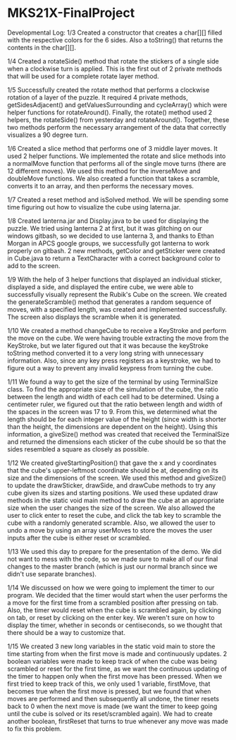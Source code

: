 # MKS21X-FinalProject
Developmental Log:
1/3 Created a constructor that creates a char[][] filled with the respective colors for the 6 sides. Also a toString() that returns the contents in the char[][].

1/4 Created a rotateSide() method that rotate the stickers of a single side when a clockwise turn is applied. This is the first out of 2 private methods that will be used for a complete rotate layer method.

1/5 Successfully created the rotate method that performs a clockwise rotation of a layer of the puzzle. It required 4 private methods, getSidesAdjacent() and getValuesSurrounding and cycleArray() which were helper functions for rotateAround(). Finally, the rotate() method used 2 helpers, the rotateSide() from yesterday and rotateAround(). Together, these two methods perform the necessary arrangement of the data that correctly visualizes a 90 degree turn.

1/6 Created a slice method that performs one of 3 middle layer moves. It used 2 helper functions. We implemented the rotate and slice methods into a normalMove function that performs all of the single move turns (there are 12 different moves). We used this method for the inverseMove and doubleMove functions. We also created a function that takes a scramble, converts it to an array, and then performs the necessary moves.

1/7 Created a reset method and isSolved method. We will be spending some time figuring out how to visualize the cube using laterna.jar.

1/8 Created lanterna.jar and Display.java to be used for displaying the puzzle. We tried using lanterna 2 at first, but it was glitching on our windows gitbash, so we decided to use lanterna 3, and thanks to Ethan Morgan in APCS google groups, we successfully got lanterna to work properly on gitbash. 2 new methods, getColor and getSticker were created in Cube.java to return a TextCharacter with a correct background color to add to the screen.

1/9 With the help of 3 helper functions that displayed an individual sticker, displayed a side, and displayed the entire cube, we were able to successfully visually represent the Rubik's Cube on the screen. We created the generateScramble() method that generates a random sequence of moves, with a specified length, was created and implemented successfully. The screen also displays the scramble when it is generated.

1/10 We created a method changeCube to receive a KeyStroke and perform the move on the cube. We were having trouble extracting the move from the KeyStroke, but we later figured out that it was because the keyStroke toString method converted it to a very long string with unnecessary information. Also, since any key press registers as a keystroke, we had to figure out a way to prevent any invalid keypress from turning the cube.

1/11 We found a way to get the size of the terminal by using TerminalSize class. To find the appropriate size of the simulation of the cube, the ratio between the length and width of each cell had to be determined. Using a centimeter ruler, we figured out that the ratio between length and width of the spaces in the screen was 17 to 9. From this, we determined what the length should be for each integer value of the height (since width is shorter than the height, the dimensions are dependent on the height). Using this information, a giveSize() method was created that received the TerminalSize and returned the dimensions each sticker of the cube should be so that the sides resembled a square as closely as possible.

1/12 We created giveStartingPosition() that gave the x and y coordinates that the cube's upper-leftmost coordinate should be at, depending on its size and the dimensions of the screen. We used this method and giveSize() to update the drawSticker, drawSide, and drawCube methods to try any cube given its sizes and starting positions. We used these updated draw methods in the static void main method to draw the cube at an appropriate size when the user changes the size of the screen. We also allowed the user to click enter to reset the cube, and click the tab key to scramble the cube with a randomly generated scramble. Also, we allowed the user to undo a move by using an array userMoves to store the moves the user inputs after the cube is either reset or scrambled.

1/13 We used this day to prepare for the presentation of the demo. We did not want to mess with the code, so we made sure to make all of our final changes to the master branch (which is just our normal branch since we didn't use separate branches).

1/14 We discussed on how we were going to implement the timer to our program. We decided that the timer would start when the user performs the a move for the first time from a scrambled position after pressing on tab. Also, the timer would reset when the cube is scrambled again, by clicking on tab, or reset by clicking on the enter key. We weren't sure on how to display the timer, whether in seconds or centiseconds, so we thought that there should be a way to customize that.

1/15 We created 3 new long variables in the static void main to store the time starting from when the first move is made and continuously updates. 2 boolean variables were made to keep track of when the cube was being scrambled or reset for the first time, as we want the continuous updating of the timer to happen only when the first move has been pressed. When we first tried to keep track of this, we only used 1 variable, firstMove, that becomes true when the first move is pressed, but we found that when moves are performed and then subsequently all undone, the timer resets back to 0 when the next move is made (we want the timer to keep going until the cube is solved or its reset/scrambled again). We had to create another boolean, firstReset that turns to true whenever any move was made to fix this problem.
